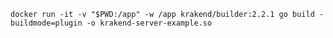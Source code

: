 ```docker run -it -v "$PWD:/app" -w /app krakend/builder:2.2.1 go build -buildmode=plugin -o krakend-server-example.so```